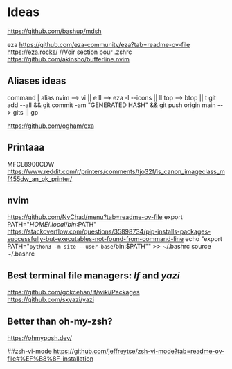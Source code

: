 # Ideas

<https://github.com/bashup/mdsh>

eza
<https://github.com/eza-community/eza?tab=readme-ov-file>
<https://eza.rocks/> //Voir section pour .zshrc
<https://github.com/akinsho/bufferline.nvim>

## Aliases ideas

command | alias
nvim --> vi || e
ll --> eza -l --icons || ll
top --> btop || t
git add --all && git commit -am "GENERATED HASH" && git push origin main --> gits || gp

<https://github.com/ogham/exa>

## Printaaa

MFCL8900CDW
<https://www.reddit.com/r/printers/comments/tjo32f/is_canon_imageclass_mf455dw_an_ok_printer/>

## nvim

<https://github.com/NvChad/menu?tab=readme-ov-file>
export PATH="$HOME/.local/bin:$PATH"
https://stackoverflow.com/questions/35898734/pip-installs-packages-successfully-but-executables-not-found-from-command-line
echo "export PATH=\"`python3 -m site --user-base`/bin:\$PATH\"" >> ~/.bashrc
source ~/.bashrc


## Best terminal file managers: *lf* and *yazi*
https://github.com/gokcehan/lf/wiki/Packages
https://github.com/sxyazi/yazi

## Better than oh-my-zsh?
https://ohmyposh.dev/

##zsh-vi-mode
https://github.com/jeffreytse/zsh-vi-mode?tab=readme-ov-file#%EF%B8%8F-installation
